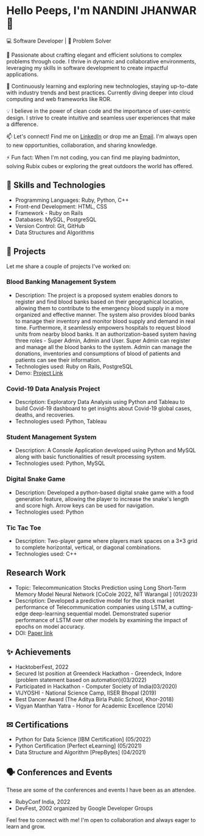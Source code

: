 # Hello Peeps, I'm NANDINI JHANWAR👋

💻 Software Developer | 🚀 Problem Solver

🔭 Passionate about crafting elegant and efficient solutions to complex problems through code. I thrive in dynamic and collaborative environments, leveraging my skills in software development to create impactful applications.

🌱 Continuously learning and exploring new technologies, staying up-to-date with industry trends and best practices. Currently diving deeper into cloud computing and web frameworks like ROR.

💡 I believe in the power of clean code and the importance of user-centric design. I strive to create intuitive and seamless user experiences that make a difference.

📫 Let's connect! Find me on [LinkedIn](https://www.linkedin.com/in/nandinijhanwar/) or drop me an [Email](nandinijhanwar67@gmail.com). I'm always open to new opportunities, collaboration, and sharing knowledge.

⚡ Fun fact: When I'm not coding, you can find me playing badminton, solving Rubix cubes or exploring the great outdoors the world has offered.

## 🚀 Skills and Technologies

- Programming Languages: <i class="bi bi-ruby"></i> Ruby, <i class="bi bi-python"></i> Python, <i class="bi bi-code-slash"></i> C++
- Front-end Development: <i class="bi bi-file-code"></i> HTML, <i class="bi bi-file-code"></i> CSS
- Framework - <i class="bi bi-ruby"></i> Ruby on Rails
- Databases: <i class="bi bi-database"></i> MySQL, <i class="bi bi-database"></i> PostgreSQL
- Version Control: <i class="bi bi-code-slash"></i> Git, <i class="bi bi-github"></i> GitHub
- Data Structures and Algorithms

## 🌱 Projects

Let me share a couple of projects I've worked on:

### Blood Banking Management System

- Description: The project is a proposed system enables donors to register and find blood banks based on their geographical location, allowing them to contribute to the                    emergency blood supply in a more organized and effective manner. The system also provides blood banks to manage their inventory and monitor blood supply and                 demand in real time. Furthermore, it seamlessly empowers hospitals to request blood units from nearby blood banks. It an authorization-based system having                   three roles - Super Admin, Admin and User. Super Admin can register and manage all the blood banks to the system. Admin can manage the donations, inventories                and consumptions of blood of patients and patients can see their information.
- Technologies used: Ruby on Rails, PostgreSQL
- Demo:  [Project Link](https://github.com/Nandini2806/blood_banking)

### Covid-19 Data Analysis Project

- Description: Exploratory Data Analysis using Python and Tableau to build Covid-19 dashboard to get insights about Covid-19 global cases, deaths, and recoveries.
- Technologies used: Python, Tableau

### Student Management System
- Description: A Console Application developed using Python and MySQL along with basic functionalities of result processing system.
- Technologies used: Python, MySQL

### Digital Snake Game
- Description: Developed a python-based digital snake game with a food generation feature, allowing the player to increase the snake's length and score high. Arrow keys
               can be used for navigation.
- Technologies used: Python

### Tic Tac Toe
- Description: Two-player game where players mark spaces on a 3*3 grid to complete horizontal, vertical, or diagonal combinations.
- Technologies used: C++

## Research Work
- Topic: Telecommunication Stocks Prediction using Long Short-Term Memory Model Neural Network [CoCole 2022, NIT Warangal ] (01/2023)
- Description: Developed a predictive model for the stock market performance of Telecommunication companies using LSTM, a cutting-edge deep-learning sequential model.                      Demonstrated superior performance of LSTM over other models by examining the impact of epochs on model accuracy. 
- DOI: [Paper link](10.1007/978-3-031-21750-0_26) 
 

## ✨ Achievements

- HacktoberFest, 2022
- Secured Ist position at Greendeck Hackathon - Greendeck, Indore (problem statement based on automation)(03/2022)
- Participated in Hackathon - Computer Society of India(03/2020)
- VIJYOSHI - National Science Camp, IISER Bhopal (2019)
- Best Dancer Award (The Aditya Birla Public School, Khor-2018)
- Vigyan Manthan Yatra - Honor for Academic Excellence (2014) 

## ✉ Certifications
- Python for Data Science [IBM Certification] (05/2022)
- Python Certification [Perfect eLearning] (05/2021)
- Data Structure and Algorithm [PrepBytes] (04/2021)

## 🗣 Conferences and Events

These are some of the conferences and events I have been as an attendee.

- RubyConf India, 2022
- DevFest, 2002 organized by Google Developer Groups

Feel free to connect with me! I'm open to collaboration and always eager to learn and grow.

